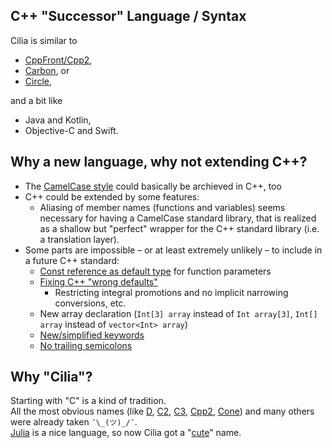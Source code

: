 ## C++ "Successor" Language / Syntax
Cilia is similar to
- [CppFront/Cpp2](https://github.com/hsutter/cppfront#cppfront),
- [Carbon](https://github.com/carbon-language/carbon-lang), or
- [Circle](https://github.com/seanbaxter/circle),

and a bit like
- Java and Kotlin,
- Objective-C and Swift.


## Why a new language, why not extending C++?
- The [CamelCase style](#camelcase-style) could basically be archieved in C++, too
- C++ could be extended by some features:
    - Aliasing of member names (functions and variables) seems necessary for having a CamelCase standard library, that is realized as a shallow but "perfect" wrapper for the C++ standard library (i.e. a translation layer).
- Some parts are impossible – or at least extremely unlikely – to include in a future C++ standard:
   - [Const reference as default type](#functionloop-parameter-passing) for function parameters
   - [Fixing C++ "wrong defaults"](Interesting%20Ideas%20from%20Other%20Languages.md#circle)
       - Restricting integral promotions and no implicit narrowing conversions, etc.
   - New array declaration (`Int[3] array` instead of `Int array[3]`, `Int[] array` instead of `vector<Int> array`)
   - [New/simplified keywords](#better-readable-keywords)
   - [No trailing semicolons](#no-trailing-semicolons)


## Why "Cilia"?
Starting with "C" is a kind of tradition.  
All the most obvious names (like [D](https://dlang.org/), [C2](http://c2lang.org/), [C3](https://c3-lang.org), [Cpp2](https://github.com/hsutter/cppfront#cppfront), [Cone](https://cone.jondgoodwin.com/)) and many others were already taken `¯\_(ツ)_/¯`.  
[Julia](https://julialang.org) is a nice language,
so now Cilia got a "[cute](https://forum.qt.io/topic/132893/qt-pronunciation)" name.
